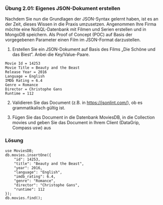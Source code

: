 ### Übung 2.01: Eigenes JSON-Dokument erstellen
Nachdem Sie nun die Grundlagen der JSON-Syntax gelernt haben,
ist es an der Zeit, dieses Wissen in die Praxis umzusetzen.
Angenommen Ihre Firma möchte eine NoSQL-Datenbank mit Filmen und Serien erstellen
und in MongoDB speichern.
Als Proof of Concept (POC) auf Basis der vorgegebenen Parameter einen Film
im JSON-Format darzustellen.

1. Erstellen Sie ein JSON-Dokument auf Basis des Films „Die Schöne und das Biest“.
Anbei die Key/Value-Paare.
```
Movie Id = 14253
Movie Title = Beauty and the Beast
Release Year = 2016
Language = English
IMDb Rating = 6.4
Genre = Romance
Director = Christophe Gans
Runtime = 112
```
2. Validieren Sie das Document (z.B. in  https://jsonlint.com/),
ob es grammatikalisch gültig ist.

3. Fügen Sie das Document in die Datenbank MoviesDB, in die Collection movies und
geben Sie das Document in Ihrem Client (DataGrip, Compass usw) aus


### Lösung
```
use MoviesDB;
db.movies.insertOne({
	"id": 14253,
	"title": "Beauty and the Beast",
	"year": 2016,
	"language": "English",
	"imdb_rating": 6.4,
	"genre": "Romance",
	"director": "Christophe Gans",
	"runtime": 112
});
db.movies.find();
```